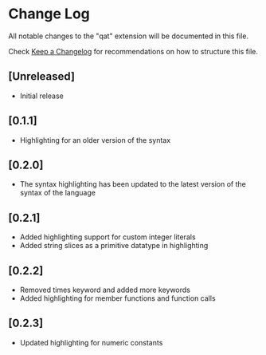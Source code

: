 # Change Log

All notable changes to the "qat" extension will be documented in this file.

Check [Keep a Changelog](http://keepachangelog.com/) for recommendations on how to structure this file.

## [Unreleased]

- Initial release

## [0.1.1]

- Highlighting for an older version of the syntax

## [0.2.0]

- The syntax highlighting has been updated to the latest version of the syntax of the language

## [0.2.1]

- Added highlighting support for custom integer literals
- Added string slices as a primitive datatype in highlighting

## [0.2.2]

- Removed times keyword and added more keywords
- Added highlighting for member functions and function calls

## [0.2.3]

- Updated highlighting for numeric constants
